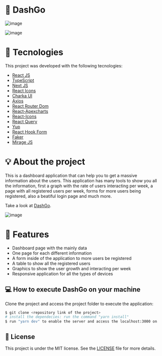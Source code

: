 # 🔖 DashGo

![image](https://user-images.githubusercontent.com/56702492/184545669-9309a9db-53b5-49ac-96c8-0b419a7638ba.png)

![image](https://user-images.githubusercontent.com/56702492/184546248-47a82869-90e1-4c23-8882-bfbeed137398.png)

# 🔧 Tecnologies

This project was developed with the following tecnologies:

- [React JS](https://reactjs.org)
- [TypeScript](https://www.typescriptlang.org/)
- [Next JS](https://nextjs.org/)
- [React Icons](https://react-icons.github.io/react-icons/)
- [Charka UI](https://chakra-ui.com/)
- [Axios](https://axios-http.com/ptbr/docs/intro)
- [React Router Dom](https://github.com/remix-run/react-router/blob/main/docs/getting-started/tutorial.md)
- [React-Apexcharts](https://apexcharts.com/docs/react-charts/)
- [React-Icons](https://react-icons.github.io/react-icons/)
- [React Query](https://tanstack.com/query/v4/?from=reactQueryV3&original=https://react-query-v3.tanstack.com/)
- [Yup](https://www.npmjs.com/package/yup)
- [React Hook Form](https://react-hook-form.com/)
- [Faker](https://faker.readthedocs.io/en/master/)
- [Mirage JS](https://miragejs.com/)

# 💡 About the project

<p>
  This is a dashboard application that can help you to get a massive information about the users. This application has many tools to show you all the information, first a graph with the rate of users interacting per week, a page with all registered users per week, forms for more users being registered, also a beatiful login page and much more.
    
  Take a look at <a href="">DashGo</a>.
  
  ![image](https://user-images.githubusercontent.com/56702492/184546488-bfc5a749-3e06-4f4e-a987-60534c016062.png)
  
</p>

# 🚀 Features

<ul>
  <li>Dashboard page with the mainly data</li>
  <li>One page for each different information</li>
  <li>A form inside of the application to more users be registered</li>
  <li>A table to show all the registered users</li>
  <li>Graphics to show the user growth and interacting per week</li>
  <li>Responsive application for all the types of devices</li>
</ul>

## 💻 How to execute DashGo on your machine

Clone the project and access the project folder to execute the application:

```bash
$ git clone <repository link of the project>
# install the dependecies: run the command "yarn install"
$ run "yarn dev" to enable the server and access the localhost:3000 on your browser
```

## 📝 License

This project is under the MIT license. See the [LICENSE](LICENSE.md) file for more details.
